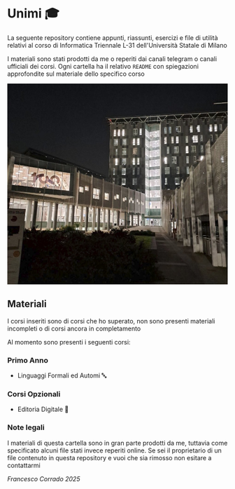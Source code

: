 # Unimi 🎓

La seguente repository contiene appunti, riassunti, esercizi e file di utilità relativi al corso di Informatica Triennale L-31 dell'Università Statale di Milano

I materiali sono stati prodotti da me o reperiti dai canali telegram o canali ufficiali dei corsi. Ogni cartella ha il relativo `README` con spiegazioni approfondite sul materiale dello specifico corso

![Unimi](./assets/Unimi.jpg)

## Materiali

I corsi inseriti sono di corsi che ho superato, non sono presenti materiali incompleti o di corsi ancora in completamento

Al momento sono presenti i seguenti corsi:

### Primo Anno

- Linguaggi Formali ed Automi 🔤


### Corsi Opzionali

- Editoria Digitale 📰



### Note legali

I materiali di questa cartella sono in gran parte prodotti da me, tuttavia come specificato alcuni file stati invece reperiti online. Se sei il proprietario di un file contenuto in questa repository e vuoi che sia rimosso non esitare a contattarmi

*Francesco Corrado 2025*
